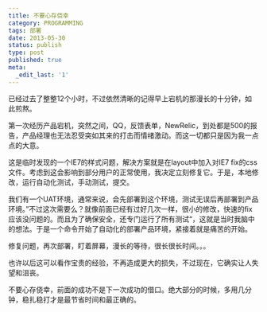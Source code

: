 ```yaml
---
title: 不要心存侥幸
category: PROGRAMMING
tags: 部署
date: 2013-05-30
status: publish
type: post
published: true
meta:
  _edit_last: '1'
---
```

已经过去了整整12个小时，不过依然清晰的记得早上宕机的那漫长的十分钟，如此煎熬。

第一次经历产品宕机，突然之间，QQ，反馈表单，NewRelic，到处都是500的报告，产品经理也无法忍受突如其来的打击而情绪激动。而这一切都只是因为我一点点的大意。

这是临时发现的一个IE7的样式问题，解决方案就是在layout中加入对IE7 fix的css文件。考虑到这会影响到部分用户的正常使用，我决定立刻修复它。于是，本地修改，运行自动化测试，手动测试，提交。

我们有一个UAT环境，通常来说，会先部署到这个环境，测试无误后再部署到产品环境。”不过这次需要么？就像前面已经有过好几次一样，很小的修改，快速的fix 应该没问题的。而且为了确保安全，还专门运行了所有测试“，这就是当时我脑中的想法。于是一个命令开始了自动化的部署产品环境，紧接着就是痛苦的开始。

修复问题，再次部署，盯着屏幕，漫长的等待，很长很长时间。。。

也许以后这可以看作宝贵的经验，不再造成更大的损失，不过现在，它确实让人失望和沮丧。

不要心存侥幸，前面的成功不是下一次成功的借口。绝大部分的时候，多用几分钟，稳扎稳打才是最节省时间和最正确的。